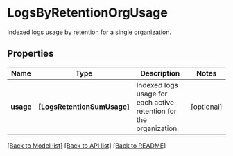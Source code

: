 # LogsByRetentionOrgUsage

Indexed logs usage by retention for a single organization.

## Properties
Name | Type | Description | Notes
------------ | ------------- | ------------- | -------------
**usage** | [**[LogsRetentionSumUsage]**](LogsRetentionSumUsage.md) | Indexed logs usage for each active retention for the organization. | [optional] 

[[Back to Model list]](README.md#documentation-for-models) [[Back to API list]](README.md#documentation-for-api-endpoints) [[Back to README]](README.md)


